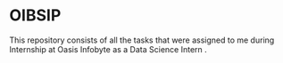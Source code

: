 # OIBSIP
This repository consists of all the tasks that were assigned to me during Internship at Oasis Infobyte as a Data Science Intern .

